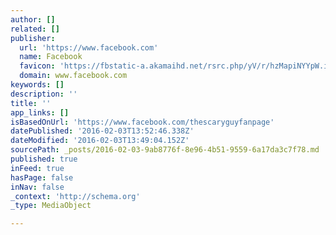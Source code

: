 ```yaml
---
author: []
related: []
publisher:
  url: 'https://www.facebook.com'
  name: Facebook
  favicon: 'https://fbstatic-a.akamaihd.net/rsrc.php/yV/r/hzMapiNYYpW.ico'
  domain: www.facebook.com
keywords: []
description: ''
title: ''
app_links: []
isBasedOnUrl: 'https://www.facebook.com/thescaryguyfanpage'
datePublished: '2016-02-03T13:52:46.338Z'
dateModified: '2016-02-03T13:49:04.152Z'
sourcePath: _posts/2016-02-03-9ab8776f-8e96-4b51-9559-6a17da3c7f78.md
published: true
inFeed: true
hasPage: false
inNav: false
_context: 'http://schema.org'
_type: MediaObject

---
```


